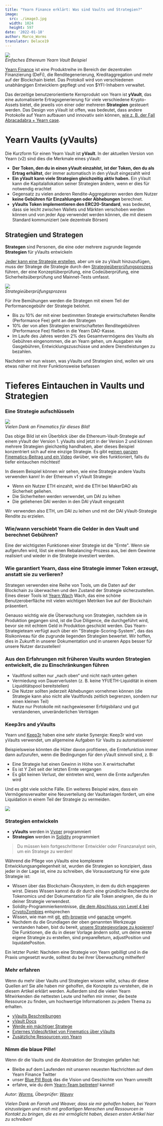 ```yaml
---
title: "Yearn Finance erklärt: Was sind Vaults und Strategien?"
image:
  src: ./image3.jpg
  width: 1024
  height: 597
date: '2022-01-18'
author: Marco_Worms
translator: Delace19
---
```


![](./image1.jpg?w=900&h=478)\
*Einfaches Ethereum Yearn Vault Beispiel*

[Yearn Finance](http://yearn.finance/) ist eine Produktreihe im Bereich der dezentralen Finanzierung (DeFi), die Renditegenerierung, Kreditaggregation und mehr auf der Blockchain bietet. Das Protokoll wird von verschiedenen unabhängigen Entwicklern gepflegt und von $YFI-Inhabern verwaltet.

Das derzeitige benutzerorientierte Kernprodukt von Yearn ist **yVault**, das eine automatisierte Ertragsgenerierung für viele verschiedene Krypto-Assets bietet, die jeweils von einer oder mehreren **Strategien** gesteuert werden. Das Design von yVault ist offen, was bedeutet, dass andere Protokolle auf Yearn aufbauen und innovativ sein können, [wie z. B. der Fall Abracadabra + Yearn case](https://twitter.com/MarcoWorms/status/1483223651684081670).

# Yearn Vaults (yVaults)

Die Kurzform für einen Yearn Vault ist **yVault**. In der aktuellen Version von Yearn (v2) sind dies die Merkmale eines yVault:

- **Der Token, den du in einen yVault einzahlst, ist der Token, den du als Ertrag erhältst**, der immer automatisch in den yVault eingezahlt wird
- **Ein yVault kann viele Strategien gleichzeitig aktiv haben.** Ein yVault kann die Kapitalallokation seiner Strategien ändern, wenn er dies für notwendig erachtet
- Gegensatz zu vielen anderen Rendite-Aggregatoren werden dem Nutzer **keine Gebühren für Einzahlungen oder Abhebungen** berechnet.
- **yVaults Token implementieren den ERC20-Standard**, was bedeutet, dass sie leicht zwischen Wallets und Märkten verschoben werden können und von jeder App verwendet werden können, die mit diesem Standard kommuniziert (wie dezentrale Börsen)

## Strategien und Strategen

**Strategen** sind Personen, die eine oder mehrere zugrunde liegende  **Strategien** für yVaults entwickeln

[Jeder kann eine Strategie erstellen](https://docs.yearn.finance/developers/v2/getting-started), aber um sie zu yVault hinzuzufügen, muss der Stratege die Strategie durch den [Strategieüberprüfungsprozess](https://docs.yearn.finance/developers/v2/getting-started#overview-of-our-vetting-process) führen, der eine Konzeptüberprüfung, eine Codeüberprüfung, eine Sicherheitsüberprüfung und Mainnet-Tests umfasst.

![](./image2.jpg?w=4000&h=588)\
*Strategieüberprüfungsprozess*

Für ihre Bemühungen werden die Strategen mit einem Teil der Performancegebühr der Strategie belohnt.

- Bis zu 10% der mit einer bestimmten Strategie erwirtschafteten Rendite (Performance Fee) geht an den Strategen
- 10% der von allen Strategien erwirtschafteten Renditegebühren (Performance Fee) fließen in die Yearn DAO-Kasse.
- Im Laufe des Jahres werden 2% des Gesamtvermögens des Vaults als Gebühren eingenommen, die an Yearn gehen, um Ausgaben wie Gasgebühren, Entwicklungszuschüsse und andere Dienstleistungen zu bezahlen.

Nachdem wir nun wissen, was yVaults und Strategien sind, wollen wir uns etwas näher mit ihrer Funktionsweise befassen

# Tieferes Eintauchen in Vaults und Strategien

### Eine Strategie aufschlüsseln

![](./image3.jpg?w=1024&h=597)\
*Vielen Dank an Finematics für dieses Bild!*

Das obige Bild ist ein Überblick über die Ethereum-Vault-Strategie auf einem yVault der Version 1. yVaults sind jetzt in der Version 2 und können mehrere Strategien gleichzeitig handhaben, aber dieses Beispiel konzentriert sich auf eine einzige Strategie. Es gibt e[einen ganzen Finematics-Beitrag und ein Video](https://finematics.com/yearn-vaults-eth-vault-explained/) darüber, wie dies funktioniert, falls du tiefer eintauchen möchtest!

In diesem Beispiel können wir sehen, wie eine Strategie andere Vaults verwenden kann! In der Ethereum v1 yVault Strategie:

- Wenn ein Nutzer ETH einzahlt, wird die ETH bei MakerDAO als Sicherheit geliehen.
- Die Sicherheiten werden verwendet, um DAI zu leihen
- Die geliehenen DAI werden in den DAI yVault eingezahlt

Wir verwenden also ETH, um DAI zu leihen und mit der DAI yVault-Strategie Rendite zu erzielen.

### Wie/wann verschiebt Yearn die Gelder in den Vault und berechnet Gebühren?

Eine der wichtigsten Funktionen einer Strategie ist die "Ernte". Wenn sie aufgerufen wird, löst sie einen Rebalancing-Prozess aus, bei dem Gewinne realisiert und wieder in die Strategie investiert werden.

### Wie garantiert Yearn, dass eine Strategie immer Token erzeugt, anstatt sie zu verlieren?

Strategen verwenden eine Reihe von Tools, um die Daten auf der Blockchain zu überwachen und den Zustand der Strategie sicherzustellen. Eines dieser Tools ist [Yearn Wach](https://yearn.watch/) Wach, das eine schöne Benutzeroberfläche mit vielen wichtigen Metriken live auf der Blockchain präsentiert.

Genauso wichtig wie die Überwachung von Strategien, nachdem sie in Produktion gegangen sind, ist die Due Diligence, die durchgeführt wird, bevor sie mit echtem Geld in Produktion geschickt werden. Das Yearn-Strategieteam verfügt auch über ein "Strategie-Scoring-System", das das Risikoniveau für die zugrunde liegenden Strategien bewertet. Wir hoffen, dies in Zukunft in unserer Dokumentation und in unseren Apps besser für unsere Nutzer darzustellen!

### Aus den Erfahrungen mit früheren Vaults wurden Strategien entwickelt, die zu Einschränkungen führen

- Vaultfond sollten nur „nach oben“  und nicht nach unten gehen
- Vermiedung von Dauerverlusten (z. B. keine YFI/ETH-Liquidität in einem Liquiditätspool bereitstellen)
- Die Nutzer sollten jederzeit Abhebungen vornehmen können (die Strategie kann also nicht alle Vaultfonds zeitlich begrenzen, sondern nur einen kleinen Teil)
- Nutze nur Protokolle mit nachgewiesener Erfolgsbilanz und gut verstandenen, unveränderlichen Verträgen

### Keep3rs and yVaults

Yearn und [Keep3r](https://docs.keep3r.network/) haben eine sehr starke Synergie: Keep3r wird von yVaults verwendet, um allgemeine Aufgaben für Vaults zu automatisieren!

Beispielsweise könnten die Hüter davon profitieren, die Erntefunktion immer dann aufzurufen, wenn die Bedingungen für den yVault sinnvoll sind, z. B:

- Eine Strategie hat einen Gewinn in Höhe von X erwirtschaftet
- Es ist Y Zeit seit der letzten Ernte vergangen
- Es gibt keinen Verlust, der eintreten wird, wenn die Ernte aufgerufen wird

Und es gibt viele solche Fälle. Ein weiteres Beispiel wäre, dass ein Vermögensverwalter eine Neuverteilung der Vaultanlagen fordert, um eine Liquidation in einem Teil der Strategie zu vermeiden.

![](./image4.jpg?w=562&h=651)

### Strategien entwickeln

* **yVaults** werden in [Vyper](https://vyper.readthedocs.io/en/stable/) programmiert
* **Strategien** werden in [Solidity](https://docs.soliditylang.org/en/v0.8.11/) programmiert

> Du müssen kein fortgeschrittener Entwickler oder Finanzanalyst sein, um ein Stratege zu werden!

Während die Pflege von yVaults eine komplexere Entwicklungsangelegenheit ist, wurden die Strategien so konzipiert, dass jeder in der Lage ist, eine zu schreiben, die Voraussetzung für eine gute Strategie ist:

- Wissen über das Blockchain-Ökosystem, in dem du dich engagieren wirst. Dieses Wissen kannst du dir durch eine gründliche Recherche der Tokenomics und der Dokumentation für alle Token aneignen, die du in deiner Strategie verwendest.
- Solidity-Programmierkenntnisse, [die dem Abschluss von Level 4 bei CryptoZombies](https://cryptozombies.io/) entsprechen
- Wissen, wie man mit [git](https://git-scm.com/), [eth-brownie](https://eth-brownie.readthedocs.io/en/stable/) und [ganache](https://trufflesuite.com/ganache/) umgeht.
- Nachdem du die Grundlagen der oben genannten Werkzeuge verstanden haben, bist du bereit, [unsere Strategievorlage zu kopieren](https://github.com/yearn/brownie-strategy-mix)! Die Funktionen, die du in dieser Vorlage ändern sollst, um deine erste eigene Strategie zu erstellen, sind prepareReturn, adjustPosition und liquidatePositon.

Ein letzter Punkt: Nachdem eine Strategie von Yearn gebilligt und in die Praxis umgesetzt wurde, solltest du bei ihrer Überwachung mithelfen!

### Mehr erfahren

Wenn du mehr über Vaults und Strategien wissen willst, schau dir diese Quellen an! Sie alle haben mir geholfen, die Konzepte zu verstehen, die in diesem Artikel erklärt werden. Außerdem sind die vielen Yearn Mitwirkenden die nettesten Leute und helfen mir immer, die beste Ressource zu finden, um hochwertige Informationen zu jedem Thema zu erhalten.

- [yVaults Beschreibungen](https://vaults.yearn.finance/)
- [yVault Docs](https://docs.yearn.finance/getting-started/products/yvaults/overview)
- [Werde ein mächtiger Stratege](https://www.youtube.com/watch?v=NVR3teJw0Y0)
- [Externes Video/Artikel von Finematics über yVaults](https://finematics.com/yearn-vaults-eth-vault-explained/)
- [Zusätzliche Ressourcen von Yearn](https://docs.yearn.finance/developers/v2/additional-resources)

### Nimm die blaue Pille!

Wenn dir die Vaults und die Abstraktion der Strategien gefallen hat:

- Bleibe auf dem Laufenden mit unseren neuesten Nachrichten auf dem Yearn Finance Twitter
- unser [Blue Pill Book](https://thebluepill.eth.link/) das die Vision und Geschichte von Yearn umreißt
- erfahre, wie du dem [Yearn-Team beitreten](https://yearnfinance.notion.site/Join-Us-3e9c95b9bd7846a18c0f1cbe6ab05eda)! kannst!

*Autor: [Worms](https://twitter.com/MarcoWorms), Überprüfer: [Wavey](https://twitter.com/wavey0x)*

*Vielen Dank an Farrah und Weaver, dass sie mir geholfen haben, bei Yearn einzusteigen und mich mit großartigen Menschen und Ressourcen in Kontakt zu bringen, die es mir ermöglicht haben, diesen ersten Artikel hier zu schreiben!*

